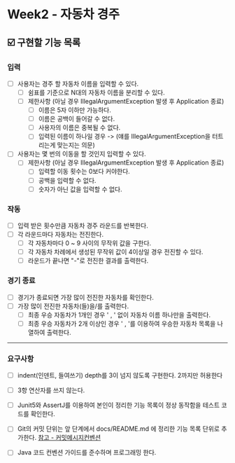 # Week2 - 자동차 경주

## ☑️ 구현할 기능 목록

### 입력
- [ ] 사용자는 경주 할 자동차 이름을 입력할 수 있다.
    - [ ] 쉼표를 기준으로 N대의 자동차 이름을 분리할 수 있다.
    - [ ] 제한사항 (아닐 경우 IllegalArgumentException 발생 후 Application 종료)
        - [ ] 이름은 5자 이하만 가능하다.
        - [ ] 이름은 공백이 들어갈 수 없다.
        - [ ] 사용자의 이름은 중복될 수 없다.
        - [ ] 입력된 이름이 하나일 경우 -> (얘를 IllegalArgumentException을 터트리는게 맞는지는 의문)
- [ ] 사용자는 몇 번의 이동을 할 것인지 입력할 수 있다.
    - [ ] 제한사항 (아닐 경우 IllegalArgumentException 발생 후 Application 종료)
        - [ ] 입력할 이동 횟수는 0보다 커야한다.
        - [ ] 공백을 입력할 수 없다.
        - [ ] 숫자가 아닌 값을 입력할 수 없다.

### 작동
- [ ] 입력 받은 횟수만큼 자동차 경주 라운드를 반복한다.
- [ ] 각 라운드마다 자동차는 전진한다.
    - [ ] 각 자동차마다 0 ~ 9 사이의 무작위 값을 구한다.
    - [ ] 각 자동차 차례에서 생성된 무작위 값이 4이상일 경우 전진할 수 있다.
    - [ ] 라운드가 끝나면 "-"로 전진한 결과를 출력한다.

### 경기 종료
- [ ] 경기가 종료되면 가장 많이 전진한 자동차를 확인한다.
- [ ] 가장 많이 전진한 자동차(들)을/를 출력한다.
    - [ ] 최종 우승 자동차가 1개인 경우 ' , ' 없이 자동차 이름 하나만을 출력한다.
    - [ ] 최종 우승 자동차가 2개 이상인 경우 ' , '를 이용하여 우승한 자동차 목록을 나열하여 출력한다.

---

### 요구사항
- [ ] indent(인덴트, 들여쓰기) depth를 3이 넘지 않도록 구현한다. 2까지만 허용한다
- [ ] 3항 연산자를 쓰지 않는다.
- [ ] Junit5와 AssertJ를 이용하여 본인이 정리한 기능 목록이 정상 동작함을 테스트 코드를 확인한다.
- [ ] Git의 커밋 단위는 앞 단계에서 docs/README.md 에 정리한 기능 목록 단위로 추가한다. [참고 - 커밋메시지컨벤션](https://gist.github.com/stephenparish/9941e89d80e2bc58a153)
- [ ] Java 코드 컨벤션 가이드를 준수하며 프로그래밍 한다. 

